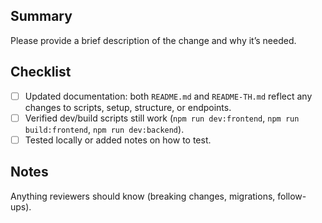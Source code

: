 ## Summary

Please provide a brief description of the change and why it’s needed.

## Checklist

- [ ] Updated documentation: both `README.md` and `README-TH.md` reflect any changes to scripts, setup, structure, or endpoints.
- [ ] Verified dev/build scripts still work (`npm run dev:frontend`, `npm run build:frontend`, `npm run dev:backend`).
- [ ] Tested locally or added notes on how to test.

## Notes

Anything reviewers should know (breaking changes, migrations, follow-ups).

